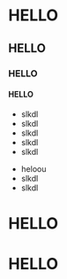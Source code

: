 #  HELLO
##  HELLO
###  HELLO
####  HELLO
+ slkdl
+ slkdl
+ slkdl
+ slkdl
+ slkdl
 - heloou
- slkdl
- slkdl
#  HELLO
#  HELLO

